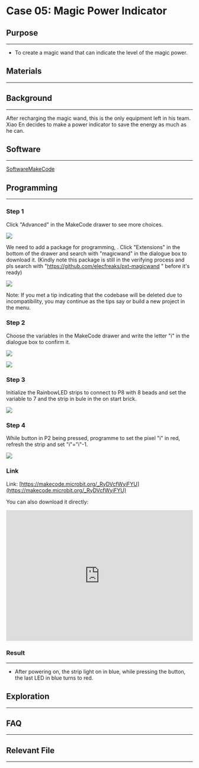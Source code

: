 # Case 05: Magic Power Indicator

## Purpose

---

- To create a magic wand that can indicate the level of the magic power. 

## Materials 

---



## Background

---
After recharging the magic wand, this is the only equipment left in his team. Xiao En decides to make a power indicator to save the energy as much as he can. 

## Software

---

[SoftwareMakeCode](https://makecode.microbit.org/#)

## Programming

---

### Step 1

 Click "Advanced" in the MakeCode drawer to see more choices.

![](./images/magicwand_case_01_02.png)

We need to add a package for programming, . Click "Extensions" in the bottom of the drawer and search with "magicwand" in the dialogue box to download it. (Kindly note this package is still in the verifying process and pls search with "https://github.com/elecfreaks/pxt-magicwand " before it's ready)

![](./images/magicwand_case_01_03.png)

Note: If you met a tip indicating that the codebase will be deleted due to incompatibility, you may continue as the tips say or build a new project in the menu. 

### Step 2

Choose the variables in the MakeCode drawer and write the letter "i" in the dialogue box to confirm it.



![](./images/magicwand_case_03_04.png)


![](./images/magicwand_case_03_05.png)


### Step 3
Initialize the RainbowLED strips to connect to P8 with 8 beads and set the variable to 7 and the strip in bule in the on start brick.

![](./images/magicwand_case_05_07.png)


### Step 4

While button in P2 being pressed, programme to set the pixel "i" in red, refresh the strip and set "i"="i"-1.

![](./images/magicwand_case_05_08.png)

### Link

Link: [https://makecode.microbit.org/_RyDVcfWyiFYU](https://makecode.microbit.org/_RyDVcfWyiFYU)

You can also download it directly: 

<div style="position:relative;height:0;padding-bottom:70%;overflow:hidden;"><iframe style="position:absolute;top:0;left:0;width:100%;height:100%;" src="https://makecode.microbit.org/#pub:_RyDVcfWyiFYU]" frameborder="0" sandbox="allow-popups allow-forms allow-scripts allow-same-origin"></iframe></div>  

### Result
---
- After powering on, the strip light on in blue, while pressing the button, the last LED in blue turns to red. 



## Exploration

---

## FAQ

---

## Relevant File   

---
